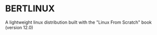 # BERTLINUX
A lightweight linux distribution built with the "Linux From Scratch" book (version 12.0)
